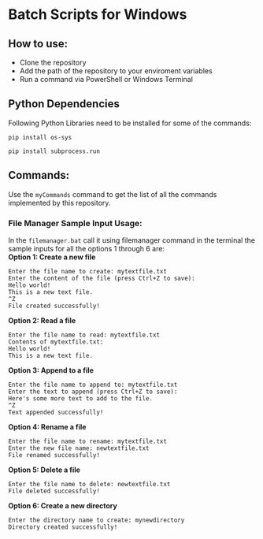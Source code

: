 # Batch Scripts for Windows
## How to use:
- Clone the repository
- Add the path of the repository to your enviroment variables
- Run a command via PowerShell or Windows Terminal
## Python Dependencies
Following Python Libraries need to be installed for some of the commands:
```
pip install os-sys
```
```
pip install subprocess.run
```
## Commands:
Use the ```myCommands``` command to get the list of all the commands implemented by this repository.
### File Manager Sample Input Usage:  
In the ```filemanager.bat``` call it using filemanager command in the terminal the sample inputs for all the options 1 through 6 are:  
**Option 1: Create a new file**
```
Enter the file name to create: mytextfile.txt
Enter the content of the file (press Ctrl+Z to save):
Hello world!
This is a new text file.
^Z
File created successfully!

``` 
**Option 2: Read a file**
```
Enter the file name to read: mytextfile.txt
Contents of mytextfile.txt:
Hello world!
This is a new text file.
```
**Option 3: Append to a file**
```
Enter the file name to append to: mytextfile.txt
Enter the text to append (press Ctrl+Z to save):
Here's some more text to add to the file.
^Z
Text appended successfully!
```
**Option 4: Rename a file**
```
Enter the file name to rename: mytextfile.txt
Enter the new file name: newtextfile.txt
File renamed successfully!
```
**Option 5: Delete a file**
```
Enter the file name to delete: newtextfile.txt
File deleted successfully!
```
**Option 6: Create a new directory**
```
Enter the directory name to create: mynewdirectory
Directory created successfully!
```
